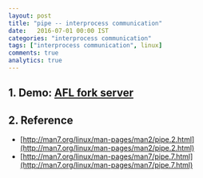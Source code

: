 ```yaml
---
layout: post
title: "pipe -- interprocess communication"
date:   2016-07-01 00:00 IST
categories: "interprocess communication"
tags: ["interprocess communication", linux]
comments: true
analytics: true
---
```


<span/>

## 1. Demo: [AFL fork server](https://github.com/loverszhaokai/Demo/tree/master/afl_fuzz_server)


## 2. Reference

* [http://man7.org/linux/man-pages/man2/pipe.2.html](http://man7.org/linux/man-pages/man2/pipe.2.html)
* [http://man7.org/linux/man-pages/man7/pipe.7.html](http://man7.org/linux/man-pages/man7/pipe.7.html)
